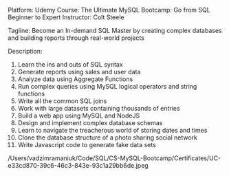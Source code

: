 
Platform: Udemy
Course: The Ultimate MySQL Bootcamp: Go from SQL Beginner to Expert
Instructor: Colt Steele

Tagline: Become an In-demand SQL Master by creating complex databases and building reports through real-world projects

Description:

1. Learn the ins and outs of SQL syntax
2. Generate reports using sales and user data
3. Analyze data using Aggregate Functions
4. Run complex queries using MySQL logical operators and string functions
5. Write all the common SQL joins
6. Work with large datasets containing thousands of entries
7. Build a web app using MySQL and NodeJS
8. Design and implement complex database schemas
9. Learn to navigate the treacherous world of storing dates and times
10. Clone the database structure of a photo sharing social network
11. Write Javascript code to generate fake data sets

/Users/vadzimramaniuk/Code/SQL/CS-MySQL-Bootcamp/Certificates/UC-e33cd870-39c6-46c3-843e-93c1a29bb6de.jpeg
